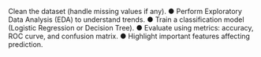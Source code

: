 Clean the dataset (handle missing values if any).
● Perform Exploratory Data Analysis (EDA) to understand trends.
● Train a classification model (Logistic Regression or Decision Tree).
● Evaluate using metrics: accuracy, ROC curve, and confusion matrix.
● Highlight important features affecting prediction.

